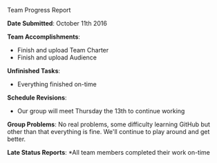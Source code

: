 Team Progress Report

**Date Submitted**: October 11th 2016

**Team Accomplishments**:
* Finish and upload Team Charter
* Finish and upload Audience 


**Unfinished Tasks**:
* Everything finished on-time

**Schedule Revisions**:
* Our group will meet Thursday the 13th to continue working

**Group Problems**:
No real problems, some difficulty learning GitHub but other than that everything is fine. We'll continue to play around and get better. 

**Late Status Reports**:
*All team members completed their work on-time 
